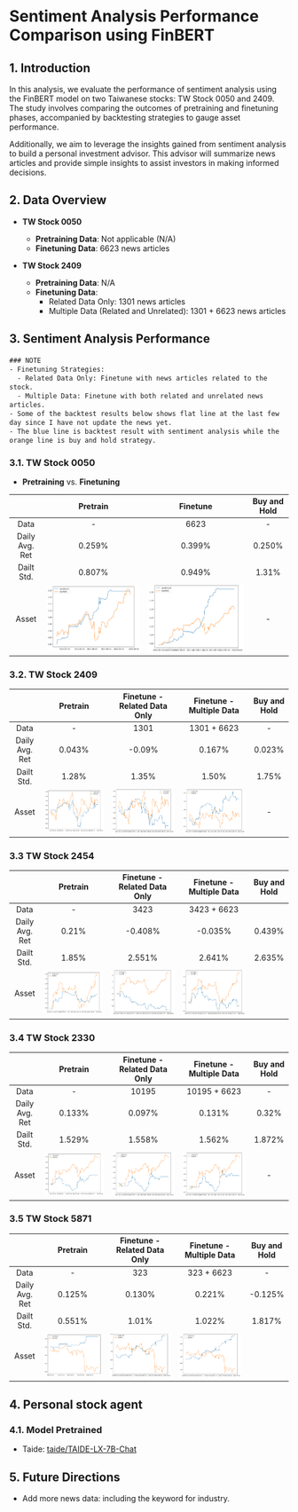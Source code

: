 # Sentiment Analysis Performance Comparison using FinBERT

## 1. Introduction

In this analysis, we evaluate the performance of sentiment analysis using the FinBERT model on two Taiwanese stocks: TW Stock 0050 and 2409. The study involves comparing the outcomes of pretraining and finetuning phases, accompanied by backtesting strategies to gauge asset performance.

Additionally, we aim to leverage the insights gained from sentiment analysis to build a personal investment advisor. This advisor will summarize news articles and provide simple insights to assist investors in making informed decisions.


## 2. Data Overview

- **TW Stock 0050**
  - **Pretraining Data**: Not applicable (N/A)
  - **Finetuning Data**: 6623 news articles
  
- **TW Stock 2409**
  - **Pretraining Data**: N/A
  - **Finetuning Data**:
    - Related Data Only: 1301 news articles
    - Multiple Data (Related and Unrelated): 1301 + 6623 news articles

## 3. Sentiment Analysis Performance
```
### NOTE
- Finetuning Strategies:
  - Related Data Only: Finetune with news articles related to the stock.
  - Multiple Data: Finetune with both related and unrelated news articles.
- Some of the backtest results below shows flat line at the last few day since I have not update the news yet.
- The blue line is backtest result with sentiment analysis while the orange line is buy and hold strategy.
```

### 3.1. TW Stock 0050
- **Pretraining** vs. **Finetuning**

|                | Pretrain   | Finetune       |  Buy and Hold |
|:--------------:|:----------:|:--------------:|:-------------:|
| Data           |       -    |         6623   |       -       |
| Daily Avg. Ret |  0.259%    |       0.399%   |   0.250%      |
| Dailt Std.     |  0.807%    |      0.949%    |  1.31%        |
| Asset          |![Pretraining Performance](finbert-backtest/0050-pt.png)| ![Finetuning Performance](finbert-backtest/0050-ft.png) | - |

### 3.2. TW Stock 2409

|                | Pretrain   |   Finetune - Related Data Only | Finetune - Multiple Data  | Buy and Hold |
|:--------------:|:----------:|:------------------------------:|:-------------------------:|:------------:|
| Data           |     -      |           1301                 |    1301 + 6623            |     -        |
| Daily Avg. Ret |  0.043%    |        -0.09%                  |      0.167%               | 0.023%       |
| Dailt Std.     |   1.28%    |           1.35%                |          1.50%            |     1.75%    |
| Asset          | ![Pretraining Performance](finbert-backtest/2409-pt.png) | ![Related Data Only](finbert-backtest/2409-ft.png) | ![Multiple Data](finbert-backtest/2409-ft-m.png) | - |

### 3.3 TW Stock 2454

|                | Pretrain   |   Finetune - Related Data Only | Finetune - Multiple Data  | Buy and Hold |
|:--------------:|:----------:|:------------------------------:|:-------------------------:|:------------:|
| Data           |     -      |           3423                 |    3423 + 6623            |              |
| Daily Avg. Ret |    0.21%   |        -0.408%                 |    -0.035%                | 0.439%       |
| Dailt Std.     |    1.85%   |           2.551%               |      2.641%               | 2.635%       |
| Asset | ![Pretraining Performance](finbert-backtest/2454-pt.png) | ![Related Data Only](finbert-backtest/2454-ft.png) | ![Multiple Data](finbert-backtest/2454-ft-m.png) |

### 3.4 TW Stock 2330

|                | Pretrain   |   Finetune - Related Data Only | Finetune - Multiple Data  | Buy and Hold |
|:--------------:|:----------:|:------------------------------:|:-------------------------:|:------------:|
| Data           |     -      |           10195                |    10195 + 6623           |     -        |
| Daily Avg. Ret |  0.133%    |        0.097%                  |    0.131%                 |  0.32%       |
| Dailt Std.     |  1.529%    |            1.558%              |         1.562%            |    1.872%    |
| Asset          | ![Pretraining Performance](finbert-backtest/2330-pt.png) | ![Related Data Only](finbert-backtest/2330-ft.png) | ![Multiple Data](finbert-backtest/2330-ft-m.png) | - |




### 3.5 TW Stock 5871

|                | Pretrain   |   Finetune - Related Data Only | Finetune - Multiple Data  | Buy and Hold |
|:--------------:|:----------:|:------------------------------:|:-------------------------:|:------------:|
| Data           |     -      |           323                  |     323 + 6623            |         -    |
| Daily Avg. Ret |  0.125%    |       0.130%                   |        0.221%             |  -0.125%     |
| Dailt Std.     |  0.551%    |       1.01%                    |       1.022%              |   1.817%     |
| Asset          | ![Pretraining Performance](finbert-backtest/5871-pt.png) | ![Related Data Only](finbert-backtest/5871-ft.png) | ![Multiple Data](finbert-backtest/5871-ft-m.png) |


## 4. Personal stock agent
### 4.1. Model Pretrained
- Taide: [taide/TAIDE-LX-7B-Chat](https://huggingface.co/taide/TAIDE-LX-7B-Chat)


## 5. Future Directions
- Add more news data: including the keyword for industry.
